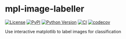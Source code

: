 # mpl-image-labeller

[![License](https://img.shields.io/pypi/l/mpl-image-labeller.svg?color=green)](https://github.com/ianhi/mpl-image-labeller/raw/master/LICENSE)
[![PyPI](https://img.shields.io/pypi/v/mpl-image-labeller.svg?color=green)](https://pypi.org/project/mpl-image-labeller)
[![Python Version](https://img.shields.io/pypi/pyversions/mpl-image-labeller.svg?color=green)](https://python.org)
[![CI](https://github.com/ianhi/mpl-image-labeller/workflows/ci/badge.svg)](https://github.com/ianhi/mpl-image-labeller/actions)
[![codecov](https://codecov.io/gh/ianhi/mpl-image-labeller/branch/master/graph/badge.svg)](https://codecov.io/gh/ianhi/mpl-image-labeller)

Use interactive matplotlib to label images for classification
